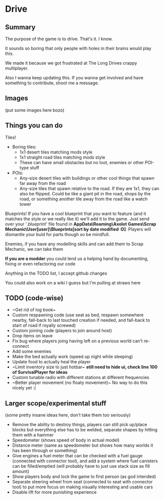 # Drive
## Summary
The purpose of the game is to drive.
That's it. I know.

It sounds so boring that only people with holes in their brains would play this.

We made it because we got frustrated at The Long Drives crappy multiplayer.

Also I wanna keep updating this. If you wanna get involved and have something to contribute, shoot me a message.

## Images
(put some images here bozo)

## Things you can do
Tiles!
- Boring tiles:
  - 1x1 desert tiles matching mods style
  - 1x1 straight road tiles matching mods style
  - These can have small obstacles but no loot, enemies or other POI-type stuff
- POIs:
   - Any-size desert tiles with buildings or other cool things that spawn far away from the road
   - Any-size tiles that spawn relative to the road. If they are 1x1, they can also be flipped. Could be like a giant pit in the road, shops by the road, or something another tile away from the road like a watch tower

Blueprints! If you have a cool blueprint that you want to feature (and it matches the style or we really like it) we'll add it to the game. Just send over your '_.blueprint_' file found in **AppData\Roaming\Axolot Games\Scrap Mechanic\User\[user]\Blueprints\[sort by date modified :D]**. Players will dismantle your buld for parts though so be mindfull.

Enemies, if you have any modelling skills and can add them to Scrap Mechanic, we can take them

**If you are a modder** you could lend us a helping hand by documenting, fixing or even refactoring our code

Anything in the TODO list, I accept github changes

You could also work on a wiki I guess but I'm pulling at straws here

## TODO (code-wise)
- ~Get rid of log book~
- Custom respawning code (use seat as bed, respawn somewhere nearby, fall-back to last touched creation if needed, and fall-back to start of road if royally screwed)
- Custom joining code (players to join around host)
- Drop items on leave
- Fix bug where players joing having left on a previous world can't re-connect
- Add some enemies
- Make the bed actually work (speed up night while sleeping)
- Update food to actually heal the player
- ~Limit inventory size to just hotbar~ **still need to hide ui, check line 100 of SurvivalPlayer for ideas**
- Custom tunable radio with different stations at different frequencies
- ~Better player movement (no floaty movement)~ No way to do this nicely yet :(

## Larger scope/experimental stuff
(some pretty insane ideas here, don't take them too seriously)
- Remove the ability to destroy things, players can still pick up/place blocks but everything else has to be welded, separate shapes by hitting them with a hammer
- Speedometer (shows speed of body in actual model)
- Distance meter (same as speedometer but shows how many worlds it has been through or something)
- Give engines a fuel meter that can be checked with a fuel gauge (connected with connector tool), and add a system where fuel canisters can be filled/emptied (will probably have to just use stack size as fill amount)
- Show players body and lock the game to first person (as god intended)
- Separate steering wheel from seat (connected to seat with connector tool) to put more focus on making visually interesting and usable cars
- Disable lift for more punishing experience
